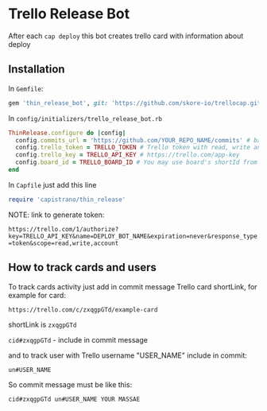 # Trello Release Bot

After each `cap deploy` this bot creates trello card with information about deploy

## Installation

In `Gemfile`:

```ruby
gem 'thin_release_bot', git: 'https://github.com/skore-io/trellocap.git'
```

In `config/initializers/trello_release_bot.rb`

```ruby
ThinRelease.configure do |config|
  config.commits_url = 'https://github.com/YOUR_REPO_NAME/commits' # base url for repo commits
  config.trello_token = TRELLO_TOKEN # Trello token with read, write and accout access to the Trello Board
  config.trello_key = TRELLO_API_KEY # https://trello.com/app-key
  config.board_id = TRELLO_BOARD_ID # You may use board's shortId from url
end
```

In `Capfile` just add this line

```ruby
require 'capistrano/thin_release'
```

NOTE: link to generate token:

`https://trello.com/1/authorize?key=TRELLO_API_KEY&name=DEPLOY_BOT_NAME&expiration=never&response_type=token&scope=read,write,account`


## How to track cards and users

To track cards activity just add in commit message Trello card shortLink, for example for card:

`https://trello.com/c/zxqgpGTd/example-card`

shortLink is `zxqgpGTd`

`cid#zxqgpGTd` - include in commit message

and to track user with Trello username "USER_NAME" include in commit:

`un#USER_NAME`

So commit message must be like this:

`cid#zxqgpGTd un#USER_NAME YOUR MASSAE`
